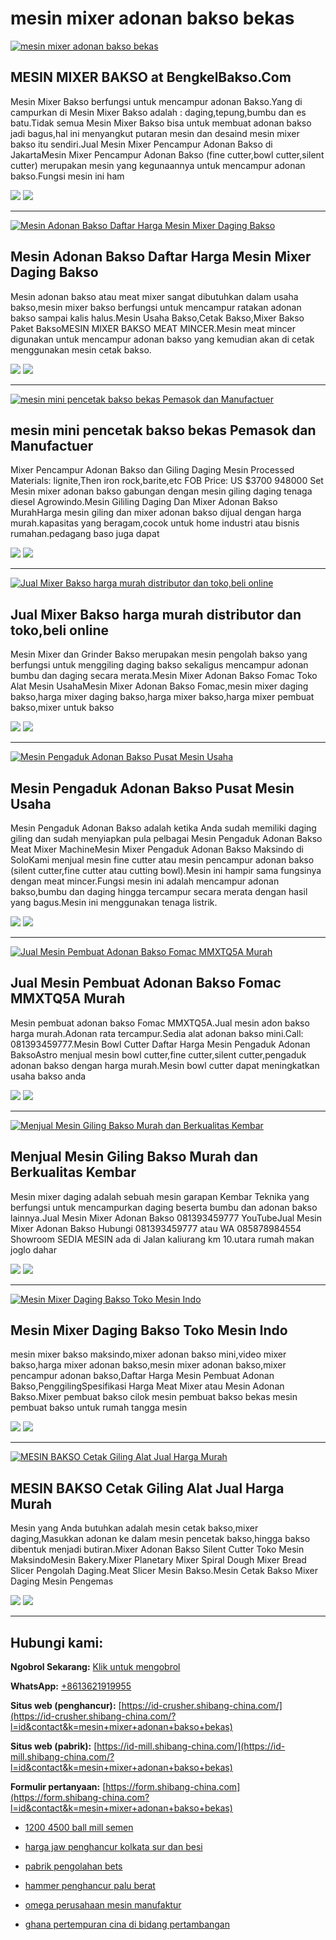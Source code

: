 # mesin mixer adonan bakso bekas

<a href="https://swt.shibang-china.com/?l=id&img&k=mesin+mixer+adonan+bakso+bekas" target="_blank">![mesin mixer adonan bakso bekas](http://static.shibang-china.com/all-800x300/78.jpg)</a>

## MESIN MIXER BAKSO at BengkelBakso.Com
Mesin Mixer Bakso berfungsi untuk mencampur adonan Bakso.Yang di campurkan di Mesin Mixer Bakso adalah : daging,tepung,bumbu dan es batu.Tidak semua Mesin Mixer Bakso bisa untuk membuat adonan bakso jadi bagus,hal ini menyangkut putaran mesin dan desaind mesin mixer bakso itu sendiri.Jual Mesin Mixer Pencampur Adonan Bakso di JakartaMesin Mixer Pencampur Adonan Bakso (fine cutter,bowl cutter,silent cutter) merupakan mesin yang kegunaannya untuk mencampur adonan bakso.Fungsi mesin ini ham


<a href="https://whatsapp.shibangsoft.com/WhatsApp.php" target="_blank" title="WhatsApp">![](http://static.shibang-china.com/icon/whatsapp.png)</a> <a href="https://swt.shibang-china.com/?l=id&icon&k=mesin+mixer+adonan+bakso+bekas" target="_blank">![](http://static.shibang-china.com/icon/chat-id.png)</a>

---

<a href="https://swt.shibang-china.com/?l=id&img&k=mesin+mixer+adonan+bakso+bekas" target="_blank">![Mesin Adonan Bakso Daftar Harga Mesin Mixer Daging Bakso](http://static.shibang-china.com/all-800x300/274.jpg)</a>

## Mesin Adonan Bakso Daftar Harga Mesin Mixer Daging Bakso
Mesin adonan bakso atau meat mixer sangat dibutuhkan dalam usaha bakso,mesin mixer bakso berfungsi untuk mencampur ratakan adonan bakso sampai kalis halus.Mesin Usaha Bakso,Cetak Bakso,Mixer Bakso Paket BaksoMESIN MIXER BAKSO MEAT MINCER.Mesin meat mincer digunakan untuk mencampur adonan bakso yang kemudian akan di cetak menggunakan mesin cetak bakso.


<a href="https://whatsapp.shibangsoft.com/WhatsApp.php" target="_blank" title="WhatsApp">![](http://static.shibang-china.com/icon/whatsapp.png)</a> <a href="https://swt.shibang-china.com/?l=id&icon&k=mesin+mixer+adonan+bakso+bekas" target="_blank">![](http://static.shibang-china.com/icon/chat-id.png)</a>

---

<a href="https://swt.shibang-china.com/?l=id&img&k=mesin+mixer+adonan+bakso+bekas" target="_blank">![mesin mini pencetak bakso bekas Pemasok dan Manufactuer](http://static.shibang-china.com/all-800x300/596.jpg)</a>

## mesin mini pencetak bakso bekas Pemasok dan Manufactuer
Mixer Pencampur Adonan Bakso dan Giling Daging Mesin Processed Materials: lignite,Then iron rock,barite,etc FOB Price: US $3700 948000 Set Mesin mixer adonan bakso gabungan dengan mesin giling daging tenaga diesel Agrowindo.Mesin Gililing Daging Dan Mixer Adonan Bakso MurahHarga mesin giling dan mixer adonan bakso dijual dengan harga murah.kapasitas yang beragam,cocok untuk home industri atau bisnis rumahan.pedagang baso juga dapat


<a href="https://whatsapp.shibangsoft.com/WhatsApp.php" target="_blank" title="WhatsApp">![](http://static.shibang-china.com/icon/whatsapp.png)</a> <a href="https://swt.shibang-china.com/?l=id&icon&k=mesin+mixer+adonan+bakso+bekas" target="_blank">![](http://static.shibang-china.com/icon/chat-id.png)</a>

---

<a href="https://swt.shibang-china.com/?l=id&img&k=mesin+mixer+adonan+bakso+bekas" target="_blank">![Jual Mixer Bakso harga murah distributor dan toko,beli online](http://static.shibang-china.com/all-800x300/435.jpg)</a>

## Jual Mixer Bakso harga murah distributor dan toko,beli online
Mesin Mixer dan Grinder Bakso merupakan mesin pengolah bakso yang berfungsi untuk menggiling daging bakso sekaligus mencampur adonan bumbu dan daging secara merata.Mesin Mixer Adonan Bakso Fomac Toko Alat Mesin UsahaMesin Mixer Adonan Bakso Fomac,mesin mixer daging bakso,harga mixer daging bakso,harga mixer bakso,harga mixer pembuat bakso,mixer untuk bakso


<a href="https://whatsapp.shibangsoft.com/WhatsApp.php" target="_blank" title="WhatsApp">![](http://static.shibang-china.com/icon/whatsapp.png)</a> <a href="https://swt.shibang-china.com/?l=id&icon&k=mesin+mixer+adonan+bakso+bekas" target="_blank">![](http://static.shibang-china.com/icon/chat-id.png)</a>

---

<a href="https://swt.shibang-china.com/?l=id&img&k=mesin+mixer+adonan+bakso+bekas" target="_blank">![Mesin Pengaduk Adonan Bakso Pusat Mesin Usaha](http://static.shibang-china.com/all-800x300/465.jpg)</a>

## Mesin Pengaduk Adonan Bakso Pusat Mesin Usaha
Mesin Pengaduk Adonan Bakso adalah ketika Anda sudah memiliki daging giling dan sudah menyiapkan pula pelbagai Mesin Pengaduk Adonan Bakso Meat Mixer MachineMesin Mixer Pengaduk Adonan Bakso Maksindo di SoloKami menjual mesin fine cutter atau mesin pencampur adonan bakso (silent cutter,fine cutter atau cutting bowl).Mesin ini hampir sama fungsinya dengan meat mincer.Fungsi mesin ini adalah mencampur adonan bakso,bumbu dan daging hingga tercampur secara merata dengan hasil yang bagus.Mesin ini menggunakan tenaga listrik.


<a href="https://whatsapp.shibangsoft.com/WhatsApp.php" target="_blank" title="WhatsApp">![](http://static.shibang-china.com/icon/whatsapp.png)</a> <a href="https://swt.shibang-china.com/?l=id&icon&k=mesin+mixer+adonan+bakso+bekas" target="_blank">![](http://static.shibang-china.com/icon/chat-id.png)</a>

---

<a href="https://swt.shibang-china.com/?l=id&img&k=mesin+mixer+adonan+bakso+bekas" target="_blank">![Jual Mesin Pembuat Adonan Bakso Fomac MMXTQ5A Murah](http://static.shibang-china.com/all-800x300/853.jpg)</a>

## Jual Mesin Pembuat Adonan Bakso Fomac MMXTQ5A Murah
Mesin pembuat adonan bakso Fomac MMXTQ5A.Jual mesin adon bakso harga murah.Adonan rata tercampur.Sedia alat adonan bakso mini.Call: 081393459777.Mesin Bowl Cutter Daftar Harga Mesin Pengaduk Adonan BaksoAstro menjual mesin bowl cutter,fine cutter,silent cutter,pengaduk adonan bakso dengan harga murah.Mesin bowl cutter dapat meningkatkan usaha bakso anda


<a href="https://whatsapp.shibangsoft.com/WhatsApp.php" target="_blank" title="WhatsApp">![](http://static.shibang-china.com/icon/whatsapp.png)</a> <a href="https://swt.shibang-china.com/?l=id&icon&k=mesin+mixer+adonan+bakso+bekas" target="_blank">![](http://static.shibang-china.com/icon/chat-id.png)</a>

---

<a href="https://swt.shibang-china.com/?l=id&img&k=mesin+mixer+adonan+bakso+bekas" target="_blank">![Menjual Mesin Giling Bakso Murah dan Berkualitas Kembar](http://static.shibang-china.com/all-800x300/1279.jpg)</a>

## Menjual Mesin Giling Bakso Murah dan Berkualitas Kembar
Mesin mixer daging adalah sebuah mesin garapan Kembar Teknika yang berfungsi untuk mencampurkan daging beserta bumbu dan adonan bakso lainnya.Jual Mesin Mixer Adonan Bakso 081393459777 YouTubeJual Mesin Mixer Adonan Bakso Hubungi 081393459777 atau WA 085878984554 Showroom SEDIA MESIN ada di Jalan kaliurang km 10.utara rumah makan joglo dahar


<a href="https://whatsapp.shibangsoft.com/WhatsApp.php" target="_blank" title="WhatsApp">![](http://static.shibang-china.com/icon/whatsapp.png)</a> <a href="https://swt.shibang-china.com/?l=id&icon&k=mesin+mixer+adonan+bakso+bekas" target="_blank">![](http://static.shibang-china.com/icon/chat-id.png)</a>

---

<a href="https://swt.shibang-china.com/?l=id&img&k=mesin+mixer+adonan+bakso+bekas" target="_blank">![Mesin Mixer Daging Bakso Toko Mesin Indo](http://static.shibang-china.com/all-800x300/856.jpg)</a>

## Mesin Mixer Daging Bakso Toko Mesin Indo
mesin mixer bakso maksindo,mixer adonan bakso mini,video mixer bakso,harga mixer adonan bakso,mesin mixer adonan bakso,mixer pencampur adonan bakso,Daftar Harga Mesin Pembuat Adonan Bakso,PenggilingSpesifikasi Harga Meat Mixer atau Mesin Adonan Bakso.Mixer pembuat bakso cilok mesin pembuat bakso bekas mesin pembuat bakso untuk rumah tangga mesin


<a href="https://whatsapp.shibangsoft.com/WhatsApp.php" target="_blank" title="WhatsApp">![](http://static.shibang-china.com/icon/whatsapp.png)</a> <a href="https://swt.shibang-china.com/?l=id&icon&k=mesin+mixer+adonan+bakso+bekas" target="_blank">![](http://static.shibang-china.com/icon/chat-id.png)</a>

---

<a href="https://swt.shibang-china.com/?l=id&img&k=mesin+mixer+adonan+bakso+bekas" target="_blank">![MESIN BAKSO Cetak Giling Alat Jual Harga Murah](http://static.shibang-china.com/all-800x300/1036.jpg)</a>

## MESIN BAKSO Cetak Giling Alat Jual Harga Murah
Mesin yang Anda butuhkan adalah mesin cetak bakso,mixer daging,Masukkan adonan ke dalam mesin pencetak bakso,hingga bakso dibentuk menjadi butiran.Mixer Adonan Bakso Silent Cutter Toko Mesin MaksindoMesin Bakery.Mixer Planetary Mixer Spiral Dough Mixer Bread Slicer Pengolah Daging.Meat Slicer Mesin Bakso.Mesin Cetak Bakso Mixer Daging Mesin Pengemas


<a href="https://whatsapp.shibangsoft.com/WhatsApp.php" target="_blank" title="WhatsApp">![](http://static.shibang-china.com/icon/whatsapp.png)</a> <a href="https://swt.shibang-china.com/?l=id&icon&k=mesin+mixer+adonan+bakso+bekas" target="_blank">![](http://static.shibang-china.com/icon/chat-id.png)</a>

---
## Hubungi kami:

**Ngobrol Sekarang:** [Klik untuk mengobrol](https://swt.shibang-china.com?l=id&contact&k=mesin+mixer+adonan+bakso+bekas)

**WhatsApp:**  [+8613621919955](https://whatsapp.shibangsoft.com/WhatsApp.php)

**Situs web (penghancur):** [https://id-crusher.shibang-china.com/](https://id-crusher.shibang-china.com/?l=id&contact&k=mesin+mixer+adonan+bakso+bekas)

**Situs web (pabrik):** [https://id-mill.shibang-china.com/](https://id-mill.shibang-china.com/?l=id&contact&k=mesin+mixer+adonan+bakso+bekas)

**Formulir pertanyaan:** [https://form.shibang-china.com](https://form.shibang-china.com?l=id&contact&k=mesin+mixer+adonan+bakso+bekas)

* [1200 4500 ball mill semen](../40/1200%204500%20ball%20mill%20semen.md)

* [harga jaw penghancur kolkata sur dan besi](../40/harga%20jaw%20penghancur%20kolkata%20sur%20dan%20besi.md)

* [pabrik pengolahan bets](../31/pabrik%20pengolahan%20bets.md)

* [hammer penghancur palu berat](../39/hammer%20penghancur%20palu%20berat.md)

* [omega perusahaan mesin manufaktur](../33/omega%20perusahaan%20mesin%20manufaktur.md)

* [ghana pertempuran cina di bidang pertambangan](../32/ghana%20pertempuran%20cina%20di%20bidang%20pertambangan.md)